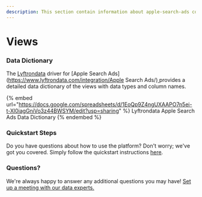 ```yaml
---
description: This section contain information about apple-search-ads connector views information
---
```


# Views

### Data Dictionary

The [Lyftrondata](https://www.lyftrondata.com/) driver for [Apple Search Ads](https://www.lyftrondata.com/integration/Apple Search Ads/)[ ](https://www.lyftrondata.com/integration/apple-search-ads/)provides a detailed data dictionary of the views with data types and column names.

{% embed url="https://docs.google.com/spreadsheets/d/1EoQp9Z4ngUXAAPO7n5ei-t-Xl0iagGniVo3z44BWSYM/edit?usp=sharing" %}
Lyftrondata Apple Search Ads Data Dictionary
{% endembed %}

### Quickstart Steps

Do you have questions about how to use the platform? Don't worry; we've got you covered. Simply follow the quickstart instructions [here](../../../../quickstart-steps.md).

### Questions? <a href="#questions" id="questions"></a>

We're always happy to answer any additional questions you may have! [Set up a meeting with our data experts.](https://www.lyftrondata.com/book-a-meeting/)


